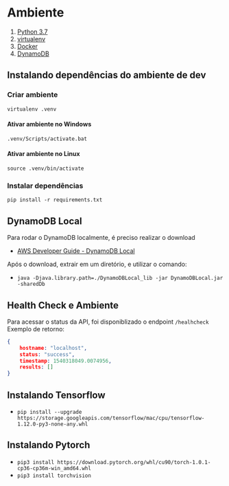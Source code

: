 # Ambiente

1. [Python 3.7](https://www.python.org/downloads/release/python-370/)
2. [virtualenv](https://virtualenv.pypa.io/en/stable/)
3. [Docker](https://www.docker.com/)
4. [DynamoDB]()

## Instalando dependências do ambiente de dev

### Criar ambiente

`virtualenv .venv`

#### Ativar ambiente no Windows

`.venv/Scripts/activate.bat`

#### Ativar ambiente no Linux

`source .venv/bin/activate`

### Instalar dependências

`pip install -r requirements.txt`

## DynamoDB Local

Para rodar o DynamoDB localmente, é preciso realizar o download

- [AWS Developer Guide - DynamoDB Local](https://docs.aws.amazon.com/pt_br/amazondynamodb/latest/developerguide/DynamoDBLocal.html)

Após o download, extrair em um diretório, e utilizar o comando:

- `java -Djava.library.path=./DynamoDBLocal_lib -jar DynamoDBLocal.jar -sharedDb`

## Health Check e Ambiente

Para acessar o status da API, foi disponiblizado o endpoint `/healhcheck`
Exemplo de retorno:

```json
{
    hostname: "localhost",
    status: "success",
    timestamp: 1540318049.0074956,
    results: []
}
```

## Instalando Tensorflow
- `pip install --upgrade https://storage.googleapis.com/tensorflow/mac/cpu/tensorflow-1.12.0-py3-none-any.whl`

## Instalando Pytorch
- `pip3 install https://download.pytorch.org/whl/cu90/torch-1.0.1-cp36-cp36m-win_amd64.whl`
-  `pip3 install torchvision`
